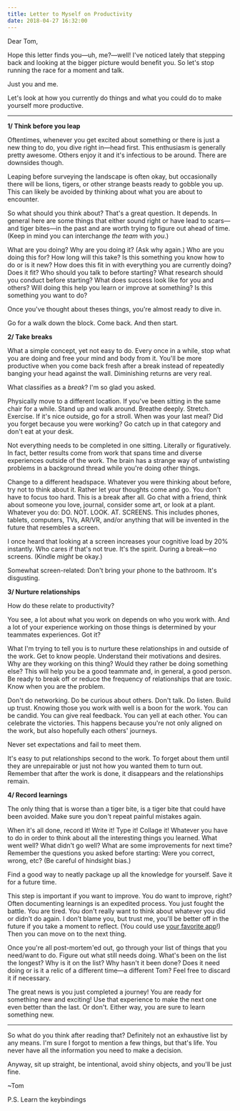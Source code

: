 ```yaml
---
title: Letter to Myself on Productivity
date: 2018-04-27 16:32:00
---
```


Dear Tom,

Hope this letter finds you—uh, me?—well! I've noticed lately that stepping back and looking at the bigger picture would benefit you. So let's stop running the race for a moment and talk.

Just you and me.

Let's look at how you currently do things and what you could do to make yourself more productive.

<!--more-->

---

**1/ Think before you leap**

Oftentimes, whenever you get excited about something or there is just a new thing to do, you dive right in—head first. This enthusiasm is generally pretty awesome. Others enjoy it and it's infectious to be around. There are downsides though.

Leaping before surveying the landscape is often okay, but occasionally there will be lions, tigers, or other strange beasts ready to gobble you up. This can likely be avoided by thinking about what you are about to encounter.

So what should you think about? That's a great question. It depends. In general here are some things that either sound right or have lead to scars—and tiger bites—in the past and are worth trying to figure out ahead of time. (Keep in mind you can interchange *the team* with *you*.)

What are you doing? Why are you doing it? (Ask why again.) Who are you doing this for? How long will this take? Is this something you know how to do or is it new? How does this fit in with everything you are currently doing? Does it fit? Who should you talk to before starting? What research should you conduct before starting? What does success look like for you and others? Will doing this help you learn or improve at something? Is this something you want to do?

Once you've thought about theses things, you're almost ready to dive in.

Go for a walk down the block. Come back. And then start.

**2/ Take breaks**

What a simple concept, yet not easy to do. Every once in a while, stop what you are doing and free your mind and body from it. You'll be more productive when you come back fresh after a break instead of repeatedly banging your head against the wall. Diminishing returns are very real.

What classifies as a *break*? I'm so glad you asked.

Physically move to a different location. If you've been sitting in the same chair for a while. Stand up and walk around. Breathe deeply. Stretch. Exercise. If it's nice outside, go for a stroll. When was your last meal? Did you forget because you were working? Go catch up in that category and don't eat at your desk.

Not everything needs to be completed in one sitting. Literally or figuratively. In fact, better results come from work that spans time and diverse experiences outside of the work. The brain has a strange way of untwisting problems in a background thread while you're doing other things.

Change to a different headspace. Whatever you were thinking about before, try not to think about it. Rather let your thoughts come and go. You don't have to focus too hard. This is a break after all. Go chat with a friend, think about someone you love, journal, consider some art, or look at a plant. Whatever you do: DO. NOT. LOOK. AT. SCREENS. This includes phones, tablets, computers, TVs, AR/VR, and/or anything that will be invented in the future that resembles a screen.

I once heard that looking at a screen increases your cognitive load by 20% instantly. Who cares if that's not true. It's the spirit. During a break—no screens. (Kindle *might* be okay.)

Somewhat screen-related: Don't bring your phone to the bathroom. It's disgusting.

**3/ Nurture relationships**

How do these relate to productivity?

You see, a lot about what you work on depends on who you work with. And a lot of your experience working on those things is determined by your teammates experiences. Got it?

What I'm trying to tell you is to nurture these relationships in and outside of the work. Get to know people. Understand their motivations and desires. Why are they working on this thing? Would they rather be doing something else? This will help you be a good teammate and, in general, a good person. Be ready to break off or reduce the frequency of relationships that are toxic. Know when you are the problem.

Don't do networking. Do be curious about others. Don't talk. Do listen. Build up trust. Knowing those you work with well is a boon for the work. You can be candid. You can give real feedback. You can yell at each other. You can celebrate the victories. This happens because you're not only aligned on the work, but also hopefully each others' journeys.

Never set expectations and fail to meet them.

It's easy to put relationships second to the work. To forget about them until they are unrepairable or just not how you wanted them to turn out. Remember that after the work is done, it disappears and the relationships remain.

**4/ Record learnings**

The only thing that is worse than a tiger bite, is a tiger bite that could have been avoided. Make sure you don't repeat painful mistakes again.

When it's all done, record it! Write it! Type it! Collage it! Whatever you have to do in order to think about all the interesting things you learned. What went well? What didn't go well? What are some improvements for next time? Remember the questions you asked before starting: Were you correct, wrong, etc? (Be careful of hindsight bias.)

Find a good way to neatly package up all the knowledge for yourself. Save it for a future time.

This step is important if you want to improve. You do want to improve, right? Often documenting learnings is an expedited process. You just fought the battle. You are tired. You don't really want to think about whatever you did or didn't do again. I don't blame you, but trust me, you'll be better off in the future if you take a moment to reflect. (You could use [your favorite app](http://dayoneapp.com/)!) Then you can move on to the next thing.

Once you're all post-mortem'ed out, go through your list of things that you need/want to do. Figure out what still needs doing. What's been on the list the longest? Why is it on the list? Why hasn't it been done? Does it need doing or is it a relic of a different time—a different Tom? Feel free to discard it if necessary.

The great news is you just completed a journey! You are ready for something new and exciting! Use that experience to make the next one even better than the last. Or don't. Either way, you are sure to learn something new.

---

So what do you think after reading that? Definitely not an exhaustive list by any means. I'm sure I forgot to mention a few things, but that's life. You never have all the information you need to make a decision.

Anyway, sit up straight, be intentional, avoid shiny objects, and you'll be just fine.

~Tom

P.S. Learn the keybindings
